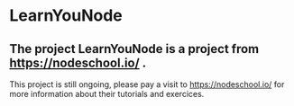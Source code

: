 # LearnYouNode
## The project LearnYouNode is a project from https://nodeschool.io/ .

This project is still ongoing, please pay a visit to https://nodeschool.io/ for
more information about their tutorials and exercices.

